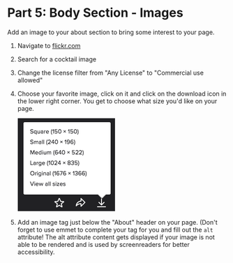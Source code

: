 # Part 5: Body Section - Images

Add an image to your about section to bring some interest to your page.

1. Navigate to [flickr.com](http://flickr.com)

2. Search for a cocktail image

3. Change the license filter from "Any License" to "Commercial use allowed"

4. Choose your favorite image, click on it and click on the download icon in the lower right corner.  You get to choose what size you'd like on your page. 

    ![](/assets/download.png)
    
5. Add an image tag just below the "About" header on your page.  (Don't forget to use emmet to complete your tag for you and fill out the `alt` attribute!  The alt attribute content gets displayed if your image is not able to be rendered and is used by screenreaders for better accessibility.

